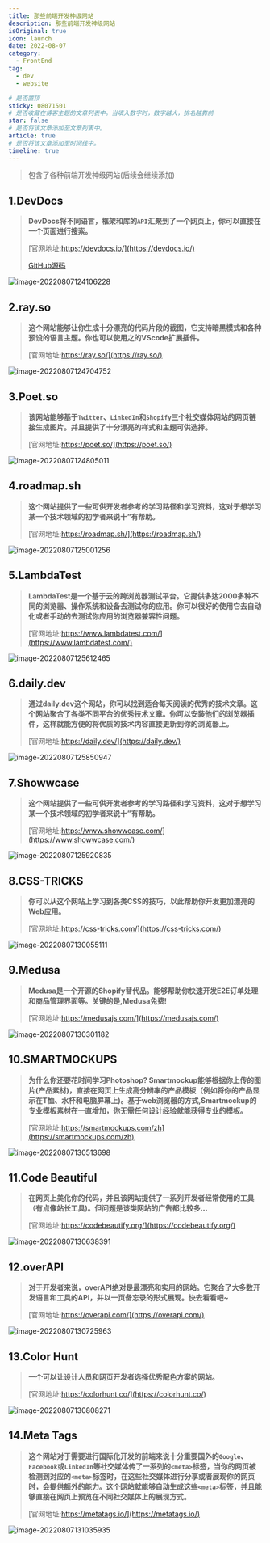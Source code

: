 ```yaml
---
title: 那些前端开发神级网站
description: 那些前端开发神级网站
isOriginal: true
icon: launch
date: 2022-08-07
category:
  - FrontEnd
tag:
  - dev
  - website

# 是否置顶
sticky: 08071501
# 是否收藏在博客主题的文章列表中。当填入数字时，数字越大，排名越靠前
star: false
# 是否将该文章添加至文章列表中。
article: true
# 是否将该文章添加至时间线中。
timeline: true
---
```

<CountView></CountView>


> 包含了各种前端开发神级网站(后续会继续添加)


<!-- more -->

## 1.DevDocs

> **DevDocs将不同语言，框架和库的`API`汇聚到了一个网页上，你可以直接在一个页面进行搜索。**
>
> [官网地址:https://devdocs.io/](https://devdocs.io/)
>
> [GitHub源码](https://github.com/freeCodeCamp/devdocs)

![image-20220807124106228](https://public-1310720021.cos.ap-shanghai.myqcloud.com/img/typora-user-images/2022-08-07-12:41:09*image-20220807124106228*5.png)

## 2.ray.so

> **这个网站能够让你生成十分漂亮的代码片段的截图，它支持暗黑模式和各种预设的语言主题。你也可以使用之的VScode扩展插件。**
>
> [官网地址:https://ray.so/](https://ray.so/)

![image-20220807124704752](https://public-1310720021.cos.ap-shanghai.myqcloud.com/img/typora-user-images/2022-08-07-12:47:08*image-20220807124704752*d.png)

## 3.Poet.so

> **该网站能够基于`Twitter`、`LinkedIn`和`Shopify`三个社交媒体网站的网页链接生成图片。并且提供了十分漂亮的样式和主题可供选择。**
>
> [官网地址:https://poet.so/](https://poet.so/)

![image-20220807124805011](https://public-1310720021.cos.ap-shanghai.myqcloud.com/img/typora-user-images/2022-08-07-12:48:08*image-20220807124805011*9.png)

## 4.roadmap.sh

> **这个网站提供了一些可供开发者参考的学习路径和学习资料，这对于想学习某一个技术领域的初学者来说十”有帮助。**
>
> [官网地址:https://roadmap.sh/](https://roadmap.sh/)

![image-20220807125001256](https://public-1310720021.cos.ap-shanghai.myqcloud.com/img/typora-user-images/2022-08-07-12:50:04*image-20220807125001256*3.png)

## 5.LambdaTest

> **LambdaTest是一个基于云的跨浏览器测试平台。它提供多达2000多种不同的浏览器、操作系统和设备去测试你的应用。你可以很好的使用它去自动化或者手动的去测试你应用的浏览器兼容性问题。**
>
> [官网地址:https://www.lambdatest.com/](https://www.lambdatest.com/)

![image-20220807125612465](https://public-1310720021.cos.ap-shanghai.myqcloud.com/img/typora-user-images/2022-08-07-12:56:16*image-20220807125612465*4.png)

## 6.daily.dev

> **通过daily.dev这个网站，你可以找到适合每天阅读的优秀的技术文章。这个网站聚合了各类不同平台的优秀技术文章。你可以安装他们的浏览器插件，这样就能方便的将优质的技术内容直接更新到你的浏览器上。**
>
> [官网地址:https://daily.dev/](https://daily.dev/)

![image-20220807125850947](https://public-1310720021.cos.ap-shanghai.myqcloud.com/img/typora-user-images/2022-08-07-12:58:54*image-20220807125850947*e.png)

## 7.Showwcase

> **这个网站提供了一些可供开发者参考的学习路径和学习资料，这对于想学习某一个技术领域的初学者来说十”有帮助。**
>
> [官网地址:https://www.showwcase.com/](https://www.showwcase.com/)

![image-20220807125920835](https://public-1310720021.cos.ap-shanghai.myqcloud.com/img/typora-user-images/2022-08-07-12:59:24*image-20220807125920835*9.png)

## 8.CSS-TRICKS

> **你可以从这个网站上学习到各类CSS的技巧，以此帮助你开发更加漂亮的Web应用。**
>
> [官网地址:https://css-tricks.com/](https://css-tricks.com/)

![image-20220807130055111](https://public-1310720021.cos.ap-shanghai.myqcloud.com/img/typora-user-images/2022-08-07-13:00:58*image-20220807130055111*2.png)

## 9.Medusa

> **Medusa是一个开源的Shopify替代品。能够帮助你快速开发E2E订单处理和商品管理界面等。关键的是,Medusa免费!**
>
> [官网地址:https://medusajs.com/](https://medusajs.com/)

![image-20220807130301182](https://public-1310720021.cos.ap-shanghai.myqcloud.com/img/typora-user-images/2022-08-07-13:03:04*image-20220807130301182*6.png)

## 10.SMARTMOCKUPS

> **为什么你还要花时间学习Photoshop?
> Smartmockup能够根据你上传的图片(产品素材)，直接在网页上生成高分辨率的产品模板（例如将你的产品显示在T恤、水杯和电脑屏幕上)。基于web浏览器的方式,Smartmockup的专业模板素材在一直增加，你无需任何设计经验就能获得专业的模板。**
>
> [官网地址:https://smartmockups.com/zh](https://smartmockups.com/zh)

![image-20220807130513698](https://public-1310720021.cos.ap-shanghai.myqcloud.com/img/typora-user-images/2022-08-07-13:05:17*image-20220807130513698*3.png)

## 11.Code Beautiful

> **在网页上美化你的代码，并且该网站提供了一系列开发者经常使用的工具（有点像站长工具)。但问题是该类网站的广告都比较多...**
>
> [官网地址:https://codebeautify.org/](https://codebeautify.org/)

![image-20220807130638391](https://public-1310720021.cos.ap-shanghai.myqcloud.com/img/typora-user-images/2022-08-07-13:06:41*image-20220807130638391*f.png)

## 12.overAPI

> **对于开发者来说，overAPI绝对是最漂亮和实用的网站。它聚合了大多数开发语言和工具的API，并以一页备忘录的形式展现。快去看看吧~**
>
> [官网地址:https://overapi.com/](https://overapi.com/)

![image-20220807130725963](https://public-1310720021.cos.ap-shanghai.myqcloud.com/img/typora-user-images/2022-08-07-13:07:29*image-20220807130725963*4.png)

## 13.Color Hunt

> **一个可以让设计人员和网页开发者选择优秀配色方案的网站。**
>
> [官网地址:https://colorhunt.co/](https://colorhunt.co/)

![image-20220807130808271](https://public-1310720021.cos.ap-shanghai.myqcloud.com/img/typora-user-images/2022-08-07-13:08:11*image-20220807130808271*e.png)

## 14.Meta Tags

> **这个网站对于需要进行国际化开发的前端来说十分重要国外的`Google`、`Facebook`或`LinkedIn`等社交媒体传了一系列的`<meta>`标签，当你的网页被检测到对应的`<meta>`标签时，在这些社交媒体进行分享或者展现你的网页时，会提供额外的能力。这个网站就能够自动生成这些`<meta>`标签，并且能够直接在网页上预览在不同社交媒体上的展现方式。**
>
> [官网地址:https://metatags.io/](https://metatags.io/)

![image-20220807131035935](https://public-1310720021.cos.ap-shanghai.myqcloud.com/img/typora-user-images/2022-08-07-13:10:39*image-20220807131035935*a.png)



